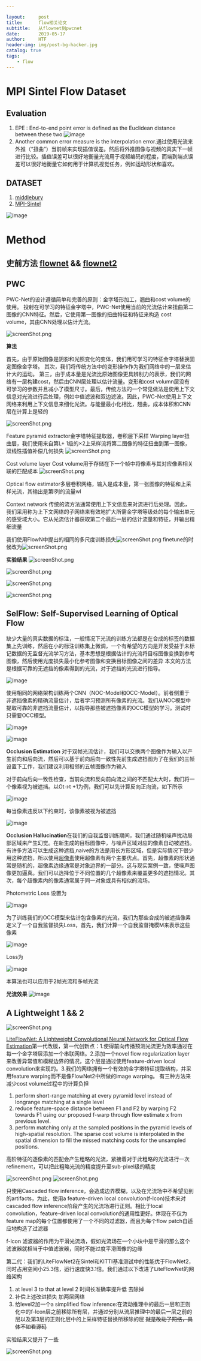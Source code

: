 ```yaml
---

layout:     post
title:      flow相关论文
subtitle:   从flownet到pwcnet
date:       2019-05-17
author:     HTF
header-img: img/post-bg-hacker.jpg
catalog: true
tags:
    - flow
---
```



# MPI Sintel Flow Dataset

## Evaluation
1. EPE : End-to-end point error is defined as the Euclidean distance between these two:![image](24ADC09F92C746518F23FCE9643A691E)
2. Another common error measure is the interpolation error.通过使用光流来外推（“扭曲”）当前帧来实现插值误差。然后将外推图像与视频的真实下一帧进行比较。插值误差可以很好地衡量光流用于视频编码的程度，而端到端点误差可以很好地衡量它如何用于计算机视觉任务，例如运动形状和喜欢。

## DATASET
1. [middlebury](http://vision.middlebury.edu/flow/)
2. [MPI-Sintel](http://sintel.is.tue.mpg.de/)

 ![image](88F33C6EC2794D8EA5974446D4D29A15)
 
 
# Method
## 史前方法 [flownet](https://arxiv.org/abs/1504.06852)  &&  [flownet2](https://arxiv.org/abs/1612.01925)

## PWC

PWC-Net的设计遵循简单和完善的原则：金字塔形加工，翘曲和cost volume的使用。
投射在可学习的特征金字塔中，PWC-Net使用当前的光流估计来扭曲第二图像的CNN特征。然后，它使用第一图像的扭曲特征和特征来构造 cost volume，其由CNN处理以估计光流。

![screenShot.png](https://i.loli.net/2019/05/13/5cd92d6913c2992149.png)

**算法**

首先，由于原始图像是阴影和光照变化的变体，我们用可学习的特征金字塔替换固定图像金字塔。
其次，我们将传统方法中的变形操作作为我们网络中的一层来估计大的运动。
第三，由于成本量是光流比原始图像更具辨别力的表示，我们的网络有一层构建cost，然后由CNN层处理以估计流量。变形和cost volumn层没有可学习的参数并且减小了模型尺寸。最后，传统方法的一个常见做法是使用上下文信息对光流进行后处理，例如中值滤波和双边滤波。因此，PWC-Net使用上下文网络来利用上下文信息来细化光流。与能量最小化相比，翘曲，成本体积和CNN层在计算上是轻的

![screenShot.png](https://i.loli.net/2019/05/13/5cd93a89c23ba90190.png)

Feature pyramid extractor金字塔特征提取器，卷积层下采样
Warping layer扭曲层，我们使用来自第L+ 1级的×2上采样流将第二图像的特征扭曲到第一图像，双线性插值补偿几何损失
![screenShot.png](https://i.loli.net/2019/05/14/5cda35a0ac8f782808.png)


Cost volume layer Cost volume用于存储在下一个帧中将像素与其对应像素相关联的匹配成本
![screenShot.png](https://i.loli.net/2019/05/14/5cda3634d4e4c74997.png)


Optical flow estimator多层卷积网络，输入是成本量，第一张图像的特征和上采样光流，其输出是第l列的流量wl


Context network 传统的流方法通常使用上下文信息来对流进行后处理。因此，我们采用称为上下文网络的子网络来有效地扩大所需金字塔等级处的每个输出单元的感受域大小。它从光流估计器获取第二个最后一层的估计流量和特征，并输出精细流量

我们使用FlowN中提出的相同的多尺度训练损失![screenShot.png](https://i.loli.net/2019/05/14/5cda3b7ad062076572.png)
finetune的时候改为![screenShot.png](https://i.loli.net/2019/05/14/5cda3b90426dc90917.png)

**实验结果**
![screenShot.png](https://i.loli.net/2019/05/14/5cda3bbd82a9723320.png)

![screenShot.png](https://i.loli.net/2019/05/14/5cda3c24dcf6582774.png)

![screenShot.png](https://i.loli.net/2019/05/14/5cda3c38dc9cf15763.png)

![screenShot.png](https://i.loli.net/2019/05/14/5cda3c6f0bdc499693.png)



## SelFlow: Self-Supervised Learning of Optical Flow
缺少大量的真实数据的标注，一般情况下光流的训练方法都是在合成的标签的数据集上先训练，然后在小的标注训练集上微调，一个有希望的方向是开发受益于未标记数据的无监督光流学习方法，基本思想是根据估计的光流将目标图像变换到参考图像，然后使用光度损失最小化参考图像和变换目标图像之间的差异
本文的方法是根据可靠的无遮挡的像素得到的光流，对于遮挡的光流进行指导。

![image](http://ir.sjtu.edu.cn:58280/PaperReport/PaperReport/raw/master/2019PaperReport/%E4%BE%AF%E8%85%BE%E9%A3%9E/img/05131.png)

使用相同的网络架构训练两个CNN（NOC-Model和OCC-Model）。前者侧重于非遮挡像素的精确流量估计，后者学习预测所有像素的光流。我们从NOC模型中提取可靠的非遮挡流量估计，以指导那些被遮挡像素的OCC模型的学习。测试时只需要OCC模型。

![image](http://ir.sjtu.edu.cn:58280/PaperReport/PaperReport/raw/master/2019PaperReport/%E4%BE%AF%E8%85%BE%E9%A3%9E/img/05132.png)

![image](http://ir.sjtu.edu.cn:58280/PaperReport/PaperReport/raw/master/2019PaperReport/%E4%BE%AF%E8%85%BE%E9%A3%9E/img/05133.png)

**Occlusion Estimation** 对于双帧光流估计，我们可以交换两个图像作为输入以产生前向和后向流，然后可以基于前向后向一致性先前生成遮挡图为了在我们的三帧设置下工作，我们建议利用相邻的五帧图像作为输入

对于前向后向一致性检查，当前向流和反向前向流之间的不匹配太大时，我们将一个像素视为被遮挡。以Ot→t +1为例，我们可以先计算反向正向流，如下所示

![image](http://ir.sjtu.edu.cn:58280/PaperReport/PaperReport/raw/master/2019PaperReport/%E4%BE%AF%E8%85%BE%E9%A3%9E/img/05134.png)


每当像素违反以下约束时，该像素被视为被遮挡

![image](http://ir.sjtu.edu.cn:58280/PaperReport/PaperReport/raw/master/2019PaperReport/%E4%BE%AF%E8%85%BE%E9%A3%9E/img/05135.png)

**Occlusion Hallucination**在我们的自我监督训练期间，我们通过随机噪声扰动局部区域来产生幻觉。在新生成的目标图像中，与噪声区域对应的像素自动被遮挡。有许多方法可以生成这种遮挡,naive的方法是用长方形区域，但是实际情况下很少用这种遮挡，所以使用[超像素](http://www.kev-smith.com/papers/SMITH_TPAMI12.pdf)使用超像素有两个主要优点。首先，超像素的形状通常是随机的，超像素边缘通常是对象边界的一部分。这与现实案例一致，使噪声图像更加逼真。我们可以选择位于不同位置的几个超像素来覆盖更多的遮挡情况。其次，每个超像素内的像素通常属于同一对象或具有相似的流场。

Photometric Loss 设置为

![image](http://ir.sjtu.edu.cn:58280/PaperReport/PaperReport/raw/master/2019PaperReport/%E4%BE%AF%E8%85%BE%E9%A3%9E/img/05156.png)

为了训练我们的OCC模型来估计包含像素的光流，我们为那些合成的被遮挡像素定义了一个自我监督损失Loss，首先，我们计算一个自我监督掩模M来表示这些像素

![image](http://ir.sjtu.edu.cn:58280/PaperReport/PaperReport/raw/master/2019PaperReport/%E4%BE%AF%E8%85%BE%E9%A3%9E/img/05136.png)


Loss为


![image](http://ir.sjtu.edu.cn:58280/PaperReport/PaperReport/raw/master/2019PaperReport/%E4%BE%AF%E8%85%BE%E9%A3%9E/img/05137.png)

本算法也可以应用于2帧光流和多帧光流


**光流效果**
![image](http://ir.sjtu.edu.cn:58280/PaperReport/PaperReport/raw/master/2019PaperReport/%E4%BE%AF%E8%85%BE%E9%A3%9E/img/05138.png)

## A Lightweight 1 && 2

![screenShot.png](https://i.loli.net/2019/05/14/5cdaa0adc30fa88550.png)


[LiteFlowNet: A Lightweight Convolutional Neural Network for Optical Flow Estimation](https://arxiv.org/pdf/1805.07036.pdf)第一代改版，第一代创新点：1.使得前向传播预测光流更为效率通过在每一个金字塔层添加一个串联网络。2.添加一个novel  flow regularization layer来改善异常值和模糊边界的情况，这个层是通过使用feature-driven local convolution来实现的。3.我们的网络拥有一个有效的金字塔特征提取结构，并采用feature warping而不是像FlowNet2中所做的image warping。
有三种方法来减少cost volume过程中的计算负担
1. perform short-range matching at every pyramid level instead of longrange matching at a single level
2. reduce feature-space distance between F1 and F2 by warping F2 towards F1 using our proposed f-warp through flow estimate x  from previous level.
3. perform matching only at the sampled positions in the pyramid levels of high-spatial resolution. The sparse cost volume is interpolated in the spatial dimension to fill the missed matching costs for the unsampled positions.

高阶特征的逐像素的匹配会产生粗略的光流，紧接着对于此粗略的光流进行一次refinement，可以把此粗略光流的精度提升至sub-pixel级的精度

![screenShot.png](https://i.loli.net/2019/05/14/5cdaa26ccad4465154.png)
![screenShot.png](https://i.loli.net/2019/05/14/5cdaa49fd25d717848.png)

只使用Cascaded flow inference，会造成边界模糊，以及在光流场中不希望见到的artifacts，为此，使用a feature-driven local convolution(f-lcon)技术来对cascaded flow inference阶段产生的光流场进行正则。相比于local convolution，feature-driven local convolution的通用性更好。体现在不仅为feature map的每个位置都使用了一个不同的过滤器，而且为每个flow patch自适应地构造了过滤器

f-lcon 滤波器的作用为平滑光流场，假如光流场在一个小块中是平滑的那么这个滤波器就相当于中值滤波器，同时不能过度平滑图像的边缘



第二代：我们的LiteFlowNet2在Sintel和KITTI基准测试中的性能优于FlowNet2，同时占用空间小25.3倍，运行速度快3.1倍。我们通过以下改进了LiteFlowNet的网络架构
1.  at level 3 to that at level 2  时间长准确率提升低 去除掉
2.  补偿上述改进损失 加两层网络
3.  给level2加一个a simplified flow inference:在流动推理中的最后一层和正则化中的f-lcon层之前移除所有层，并通过分别从流层推理中的最后一层之前的层以及第3层的正则化层中的上采样特征替换所移除的层   ~~就是改动了网络，具体不如看源码~~

实验结果又提升了一些

![screenShot.png](https://i.loli.net/2019/05/15/5cdae6ce3174593665.png)
